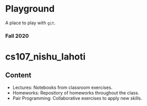 # Playground

A place to play with `git`.

### Fall 2020
# cs107_nishu_lahoti

## Content
* Lectures: Notebooks from classroom exercises.
* Homeworks: Repository of homeworks throughout the class.
* Pair Programming: Collaborative exercises to apply new skills.